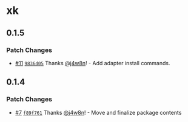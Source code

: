 # xk

## 0.1.5

### Patch Changes

- [#11](https://github.com/xinkjs/xink/pull/11) [`9836d05`](https://github.com/xinkjs/xink/commit/9836d051166d7d9f1e6b2b72444377f4d31b6218) Thanks [@j4w8n](https://github.com/j4w8n)! - Add adapter install commands.

## 0.1.4

### Patch Changes

- [#7](https://github.com/xinkjs/xink/pull/7) [`f89f761`](https://github.com/xinkjs/xink/commit/f89f7616b5063f19a7b17f74c03e9becde22c90f) Thanks [@j4w8n](https://github.com/j4w8n)! - Move and finalize package contents
